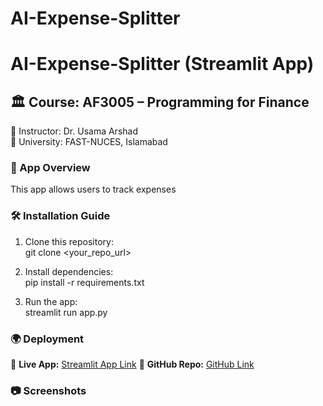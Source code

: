 # AI-Expense-Splitter
# AI-Expense-Splitter (Streamlit App)

## 🏛 Course: AF3005 – Programming for Finance
📌 Instructor: Dr. Usama Arshad  
📌 University: FAST-NUCES, Islamabad  

### 🔹 App Overview  
This app allows users to track expenses

### 🛠 Installation Guide  
1. Clone this repository:  
git clone <your_repo_url>

2. Install dependencies:  
pip install -r requirements.txt

3. Run the app:  
streamlit run app.py

### 🌍 Deployment  
🔗 **Live App:** [Streamlit App Link](https://ai-expense-splitter-ksxby2hohqbtrkvckhvclt.streamlit.app/)
🔗 **GitHub Repo:** [GitHub Link](https://ai-expense-splitter-ksxby2hohqbtrkvckhvclt.streamlit.app/)

### 📷 Screenshots  





